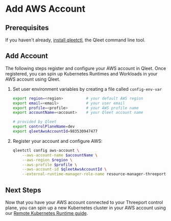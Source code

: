 # Add AWS Account

## Prerequisites

If you haven't already, [install qleetctl](/guides/install-qleetctl), the Qleet
command line tool.

## Add Account

The following steps register and configure your AWS account in Qleet.  Once
registered, you can spin up Kubernetes Runtimes and Workloads in your AWS account
using Qleet.

1. Set user environment variables by creating a file called `config-env-var`

    ```bash
    export region=<region>          # your default AWS region
    export email=<email>            # your user email
    export profile=<profile>        # your AWS profile name
    export accountName=<account>    # your Qleet account name

    # provided by Qleet
    export controlPlaneName=dev
    export qleetAwsAccountId=983530947477
    ```


1. Register your account and configure AWS:

    ```bash
    qleetctl config aws-account \
        --aws-account-name $accountName \
        --aws-region $region \
        --aws-profile $profile \
        --aws-account-id $qleetAwsAccountId \
        --external-runtime-manager-role-name resource-manager-threeport-$controlPlaneName-$accountName
    ```

## Next Steps

Now that you have your AWS account connected to your Threeport control plane,
you can spin up a new Kubernetes cluster in your AWS account using our [Remote
Kubernetes Runtime guide](../threeport/kubernetes-runtime/remote-kubernetes-runtime.md).

